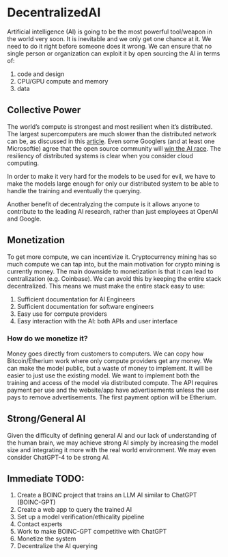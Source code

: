 # DecentralizedAI

Artificial intelligence (AI) is going to be the most powerful tool/weapon in the world very soon. It is inevitable and we only get one chance at it. We need to do it right before someone does it wrong. We can ensure that no single person or organization can exploit it by open sourcing the AI in terms of:
1. code and design
2. CPU/GPU compute and memory
3. data

## Collective Power
The world’s compute is strongest and most resilient when it’s distributed. The largest supercomputers are much slower than the distributed network can be, as discussed in this [article]( https://amp.theguardian.com/technology/2020/apr/15/volunteers-create-worlds-fastest-supercomputer-to-combat-coronavirus). Even some Googlers (and at least one Microsoftie) agree that the open source community will [win the AI race](https://siliconangle.com/2023/05/05/google-openai-struggling-keep-open-source-ai-senior-engineer-warns/). The resiliency of distributed systems is clear when you consider cloud computing.

In order to make it very hard for the models to be used for evil, we have to make the models large enough for only our distributed system to be able to handle the training and eventually the querying.

Another benefit of decentralyzing the compute is it allows anyone to contribute to the leading AI research, rather than just employees at OpenAI and Google.


## Monetization
To get more compute, we can incentivize it. Cryptocurrency mining has so much compute we can tap into, but the main motivation for crypto mining is currently money. The main downside to monetization is that it can lead to centralization (e.g. Coinbase). We can avoid this by keeping the entire stack decentralized. This means we must make the entire stack easy to use:
1. Sufficient documentation for AI Engineers
2. Sufficient documentation for software engineers
3. Easy use for compute providers
4. Easy interaction with the AI: both APIs and user interface

### How do we monetize it?
Money goes directly from customers to computers. We can copy how Bitcoin/Etherium work where only compute providers get any money. We can make the model public, but a waste of money to implement. It will be easier to just use the existing model. We want to implement both the training and access of the model via distributed compute. The API requires payment per use and the website/app have advertisements unless the user pays to remove advertisements. The first payment option will be Etherium.

## Strong/General AI
Given the difficulty of defining general AI and our lack of understanding of the human brain, we may achieve strong AI simply by increasing the model size and integrating it more with the real world environment. We may even consider ChatGPT-4 to be strong AI.

## Immediate TODO:
1. Create a BOINC project that trains an LLM AI similar to ChatGPT (BOINC-GPT)
2. Create a web app to query the trained AI
3. Set up a model verification/ethicality pipeline
4. Contact experts
5. Work to make BOINC-GPT competitive with ChatGPT
6. Monetize the system
7. Decentralize the AI querying

